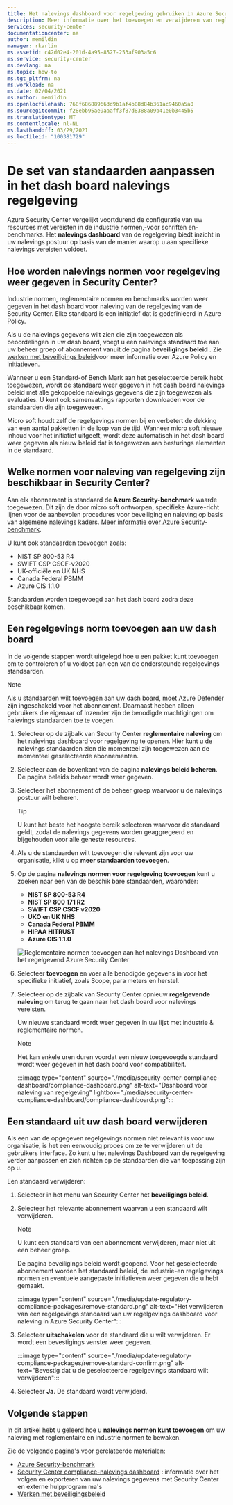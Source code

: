 ```yaml
---
title: Het nalevings dashboard voor regelgeving gebruiken in Azure Security Center
description: Meer informatie over het toevoegen en verwijderen van reglementaire normen van het regelgevings dashboard voor naleving in Security Center
services: security-center
documentationcenter: na
author: memildin
manager: rkarlin
ms.assetid: c42d02e4-201d-4a95-8527-253af903a5c6
ms.service: security-center
ms.devlang: na
ms.topic: how-to
ms.tgt_pltfrm: na
ms.workload: na
ms.date: 02/04/2021
ms.author: memildin
ms.openlocfilehash: 768f686889663d9b1af4b88d84b361ac9460a5a0
ms.sourcegitcommit: f28ebb95ae9aaaff3f87d8388a09b41e0b3445b5
ms.translationtype: MT
ms.contentlocale: nl-NL
ms.lasthandoff: 03/29/2021
ms.locfileid: "100381729"
---
```

# <a name="customize-the-set-of-standards-in-your-regulatory-compliance-dashboard"></a>De set van standaarden aanpassen in het dash board nalevings regelgeving

Azure Security Center vergelijkt voortdurend de configuratie van uw resources met vereisten in de industrie normen,-voor schriften en-benchmarks. Het **nalevings dashboard** van de regelgeving biedt inzicht in uw nalevings postuur op basis van de manier waarop u aan specifieke nalevings vereisten voldoet.


## <a name="how-are-regulatory-compliance-standards-represented-in-security-center"></a>Hoe worden nalevings normen voor regelgeving weer gegeven in Security Center?

Industrie normen, reglementaire normen en benchmarks worden weer gegeven in het dash board voor naleving van de regelgeving van de Security Center. Elke standaard is een initiatief dat is gedefinieerd in Azure Policy.

Als u de nalevings gegevens wilt zien die zijn toegewezen als beoordelingen in uw dash board, voegt u een nalevings standaard toe aan uw beheer groep of abonnement vanuit de pagina **beveiligings beleid** . Zie [werken met beveiligings beleid](tutorial-security-policy.md)voor meer informatie over Azure Policy en initiatieven.

Wanneer u een Standard-of Bench Mark aan het geselecteerde bereik hebt toegewezen, wordt de standaard weer gegeven in het dash board nalevings beleid met alle gekoppelde nalevings gegevens die zijn toegewezen als evaluaties. U kunt ook samenvattings rapporten downloaden voor de standaarden die zijn toegewezen.

Micro soft houdt zelf de regelgevings normen bij en verbetert de dekking van een aantal pakketten in de loop van de tijd. Wanneer micro soft nieuwe inhoud voor het initiatief uitgeeft, wordt deze automatisch in het dash board weer gegeven als nieuw beleid dat is toegewezen aan besturings elementen in de standaard.


## <a name="what-regulatory-compliance-standards-are-available-in-security-center"></a>Welke normen voor naleving van regelgeving zijn beschikbaar in Security Center?

Aan elk abonnement is standaard de **Azure Security-benchmark** waarde toegewezen. Dit zijn de door micro soft ontworpen, specifieke Azure-richt lijnen voor de aanbevolen procedures voor beveiliging en naleving op basis van algemene nalevings kaders. [Meer informatie over Azure Security-benchmark](../security/benchmarks/introduction.md).

U kunt ook standaarden toevoegen zoals:

- NIST SP 800-53 R4
- SWIFT CSP CSCF-v2020
- UK-officiële en UK NHS
- Canada Federal PBMM
- Azure CIS 1.1.0

Standaarden worden toegevoegd aan het dash board zodra deze beschikbaar komen.


## <a name="add-a-regulatory-standard-to-your-dashboard"></a>Een regelgevings norm toevoegen aan uw dash board

In de volgende stappen wordt uitgelegd hoe u een pakket kunt toevoegen om te controleren of u voldoet aan een van de ondersteunde regelgevings standaarden.

> [!NOTE]
> Als u standaarden wilt toevoegen aan uw dash board, moet Azure Defender zijn ingeschakeld voor het abonnement. Daarnaast hebben alleen gebruikers die eigenaar of Inzender zijn de benodigde machtigingen om nalevings standaarden toe te voegen. 

1. Selecteer op de zijbalk van Security Center **reglementaire naleving** om het nalevings dashboard voor regelgeving te openen. Hier kunt u de nalevings standaarden zien die momenteel zijn toegewezen aan de momenteel geselecteerde abonnementen.   

1. Selecteer aan de bovenkant van de pagina **nalevings beleid beheren**. De pagina beleids beheer wordt weer gegeven.

1. Selecteer het abonnement of de beheer groep waarvoor u de nalevings postuur wilt beheren. 

    > [!TIP]
    > U kunt het beste het hoogste bereik selecteren waarvoor de standaard geldt, zodat de nalevings gegevens worden geaggregeerd en bijgehouden voor alle geneste resources. 

1. Als u de standaarden wilt toevoegen die relevant zijn voor uw organisatie, klikt u op **meer standaarden toevoegen**. 

1. Op de pagina **nalevings normen voor regelgeving toevoegen** kunt u zoeken naar een van de beschik bare standaarden, waaronder:

    - **NIST SP 800-53 R4**
    - **NIST SP 800 171 R2**
    - **SWIFT CSP CSCF v2020**
    - **UKO en UK NHS**
    - **Canada Federal PBMM**
    - **HIPAA HITRUST**
    - **Azure CIS 1.1.0**
    
    ![Reglementaire normen toevoegen aan het nalevings Dashboard van het regelgevend Azure Security Center](./media/update-regulatory-compliance-packages/dynamic-regulatory-compliance-additional-standards.png)

1. Selecteer **toevoegen** en voer alle benodigde gegevens in voor het specifieke initiatief, zoals Scope, para meters en herstel.

1. Selecteer op de zijbalk van Security Center opnieuw **regelgevende naleving** om terug te gaan naar het dash board voor nalevings vereisten.

    Uw nieuwe standaard wordt weer gegeven in uw lijst met industrie & reglementaire normen. 

    > [!NOTE]
    > Het kan enkele uren duren voordat een nieuw toegevoegde standaard wordt weer gegeven in het dash board voor compatibiliteit.

    :::image type="content" source="./media/security-center-compliance-dashboard/compliance-dashboard.png" alt-text="Dashboard voor naleving van regelgeving" lightbox="./media/security-center-compliance-dashboard/compliance-dashboard.png":::

## <a name="remove-a-standard-from-your-dashboard"></a>Een standaard uit uw dash board verwijderen

Als een van de opgegeven regelgevings normen niet relevant is voor uw organisatie, is het een eenvoudig proces om ze te verwijderen uit de gebruikers interface. Zo kunt u het nalevings Dashboard van de regelgeving verder aanpassen en zich richten op de standaarden die van toepassing zijn op u.

Een standaard verwijderen:

1. Selecteer in het menu van Security Center het **beveiligings beleid**.

1. Selecteer het relevante abonnement waarvan u een standaard wilt verwijderen.

    > [!NOTE]
    > U kunt een standaard van een abonnement verwijderen, maar niet uit een beheer groep. 

    De pagina beveiligings beleid wordt geopend. Voor het geselecteerde abonnement worden het standaard beleid, de industrie-en regelgevings normen en eventuele aangepaste initiatieven weer gegeven die u hebt gemaakt.

    :::image type="content" source="./media/update-regulatory-compliance-packages/remove-standard.png" alt-text="Het verwijderen van een regelgevings standaard van uw regelgevings dashboard voor naleving in Azure Security Center":::

1. Selecteer **uitschakelen** voor de standaard die u wilt verwijderen. Er wordt een bevestigings venster weer gegeven.

    :::image type="content" source="./media/update-regulatory-compliance-packages/remove-standard-confirm.png" alt-text="Bevestig dat u de geselecteerde regelgevings standaard wilt verwijderen":::

1. Selecteer **Ja**. De standaard wordt verwijderd. 


## <a name="next-steps"></a>Volgende stappen

In dit artikel hebt u geleerd hoe u **nalevings normen kunt toevoegen** om uw naleving met reglementaire en industrie normen te bewaken.

Zie de volgende pagina's voor gerelateerde materialen:

- [Azure Security-benchmark](../security/benchmarks/introduction.md)
- [Security Center compliance-nalevings dashboard](security-center-compliance-dashboard.md) : informatie over het volgen en exporteren van uw nalevings gegevens met Security Center en externe hulpprogram ma's
- [Werken met beveiligingsbeleid](tutorial-security-policy.md)
